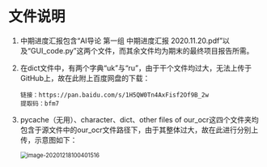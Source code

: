 # 文件说明

1. 中期进度汇报包含“AI导论 第一组 中期进度汇报 2020.11.20.pdf”以及“GUI_code.py”这两个文件，而其余文件均为期末的最终项目报告所需。

2. 在dict文件中，有两个字典“uk”与“ru”，由于干个文件均过大，无法上传于GitHub上，故在此附上百度网盘的下载：

   ```
   链接：https://pan.baidu.com/s/1H5QW0Tn4AxFisf2Of9B_2w 
   提取码：bfm7 
   ```

   

3. pycache（无用）、character、dict、other files of our_ocr这四个文件夹均包含于源文件中的our_ocr文件路径下，由于其整体过大，故在此进行分别上传，示意图如下：

   <img src="C:\Users\Wenxuan(Stanley) Hao\AppData\Roaming\Typora\typora-user-images\image-20201218100401516.png" alt="image-20201218100401516" style="zoom: 80%;" />
